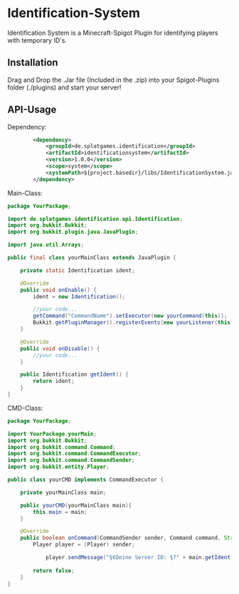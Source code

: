 # Identification-System

Identification System is a Minecraft-Spigot Plugin for identifying players with temporary ID's.

## Installation

Drag and Drop the .Jar file (Included in the .zip) into your Spigot-Plugins folder (./plugins) and start your server!

## API-Usage

Dependency:
```xml
        <dependency>
            <groupId>de.splatgames.identification</groupId>
            <artifactId>identificationsystem</artifactId>
            <version>1.0.0</version>
            <scope>system</scope>
            <systemPath>${project.basedir}/libs/IdentificationSystem.jar</systemPath>
        </dependency>
```

Main-Class:
```java
package YourPackage;

import de.splatgames.identification.api.Identification;
import org.bukkit.Bukkit;
import org.bukkit.plugin.java.JavaPlugin;

import java.util.Arrays;

public final class yourMainClass extends JavaPlugin {

    private static Identification ident;

    @Override
    public void onEnable() {
        ident = new Identification();

        //your code...
        getCommand("CommandName").setExecutor(new yourCommand(this));
        Bukkit.getPluginManager().registerEvents(new yourListener(this));
    }

    @Override
    public void onDisable() {
        //your code...
    }

    public Identification getIdent() {
        return ident;
    }
}
```

CMD-Class:
```java
package YourPackage;

import YourPackage.yourMain;
import org.bukkit.Bukkit;
import org.bukkit.command.Command;
import org.bukkit.command.CommandExecutor;
import org.bukkit.command.CommandSender;
import org.bukkit.entity.Player;

public class yourCMD implements CommandExecutor {

    private yourMainClass main;

    public yourCMD(yourMainClass main){
        this.main = main;
    }

    @Override
    public boolean onCommand(CommandSender sender, Command command, String label, String[] args) {
        Player player = (Player) sender;

            player.sendMessage("§6Deine Server ID: §7" + main.getIdent().getID(player));
            
        return false;
    }
}
```